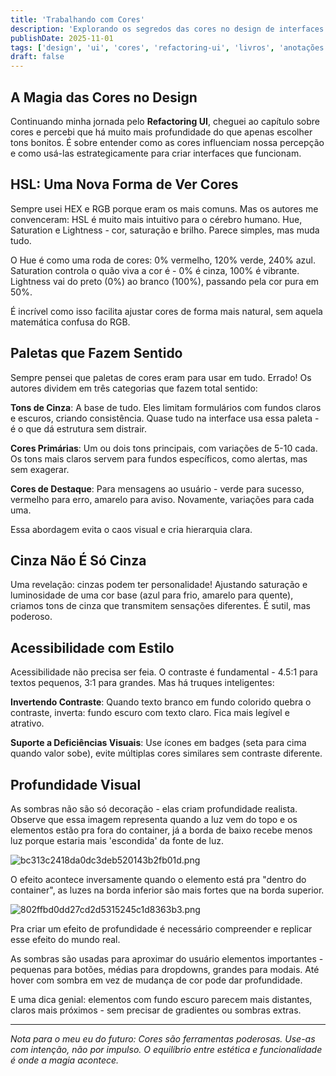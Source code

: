 ```yaml
---
title: 'Trabalhando com Cores'
description: 'Explorando os segredos das cores no design de interfaces. Como HSL pode transformar nossa percepção, paletas estratégicas e o equilíbrio entre acessibilidade e beleza visual.'
publishDate: 2025-11-01
tags: ['design', 'ui', 'cores', 'refactoring-ui', 'livros', 'anotações']
draft: false
---
```


## A Magia das Cores no Design

Continuando minha jornada pelo **Refactoring UI**, cheguei ao capítulo sobre cores e percebi que há muito mais profundidade do que apenas escolher tons bonitos. É sobre entender como as cores influenciam nossa percepção e como usá-las estrategicamente para criar interfaces que funcionam.

## HSL: Uma Nova Forma de Ver Cores

Sempre usei HEX e RGB porque eram os mais comuns. Mas os autores me convenceram: HSL é muito mais intuitivo para o cérebro humano. Hue, Saturation e Lightness - cor, saturação e brilho. Parece simples, mas muda tudo.

O Hue é como uma roda de cores: 0% vermelho, 120% verde, 240% azul. Saturation controla o quão viva a cor é - 0% é cinza, 100% é vibrante. Lightness vai do preto (0%) ao branco (100%), passando pela cor pura em 50%.

É incrível como isso facilita ajustar cores de forma mais natural, sem aquela matemática confusa do RGB.

## Paletas que Fazem Sentido

Sempre pensei que paletas de cores eram para usar em tudo. Errado! Os autores dividem em três categorias que fazem total sentido:

**Tons de Cinza**: A base de tudo. Eles limitam formulários com fundos claros e escuros, criando consistência. Quase tudo na interface usa essa paleta - é o que dá estrutura sem distrair.

**Cores Primárias**: Um ou dois tons principais, com variações de 5-10 cada. Os tons mais claros servem para fundos específicos, como alertas, mas sem exagerar.

**Cores de Destaque**: Para mensagens ao usuário - verde para sucesso, vermelho para erro, amarelo para aviso. Novamente, variações para cada uma.

Essa abordagem evita o caos visual e cria hierarquia clara.

## Cinza Não É Só Cinza

Uma revelação: cinzas podem ter personalidade! Ajustando saturação e luminosidade de uma cor base (azul para frio, amarelo para quente), criamos tons de cinza que transmitem sensações diferentes. É sutil, mas poderoso.

## Acessibilidade com Estilo

Acessibilidade não precisa ser feia. O contraste é fundamental - 4.5:1 para textos pequenos, 3:1 para grandes. Mas há truques inteligentes:

**Invertendo Contraste**: Quando texto branco em fundo colorido quebra o contraste, inverta: fundo escuro com texto claro. Fica mais legível e atrativo.

**Suporte a Deficiências Visuais**: Use ícones em badges (seta para cima quando valor sobe), evite múltiplas cores similares sem contraste diferente.

## Profundidade Visual

As sombras não são só decoração - elas criam profundidade realista. Observe que essa imagem representa quando a luz vem do topo e os elementos estão pra fora do container, já a borda de baixo recebe menos luz porque estaria mais 'escondida' da fonte de luz.

![bc313c2418da0dc3deb520143b2fb01d.png](/bc313c2418da0dc3deb520143b2fb01d.png)

O efeito acontece inversamente quando o elemento está pra "dentro do container", as luzes na borda inferior são mais fortes que na borda superior.

![802ffbd0dd27cd2d5315245c1d8363b3.png](/802ffbd0dd27cd2d5315245c1d8363b3.png)

Pra criar um efeito de profundidade é necessário compreender e replicar esse efeito do mundo real.

As sombras são usadas para aproximar do usuário elementos importantes - pequenas para botões, médias para dropdowns, grandes para modais. Até hover com sombra em vez de mudança de cor pode dar profundidade.

E uma dica genial: elementos com fundo escuro parecem mais distantes, claros mais próximos - sem precisar de gradientes ou sombras extras.

---

_Nota para o meu eu do futuro: Cores são ferramentas poderosas. Use-as com intenção, não por impulso. O equilíbrio entre estética e funcionalidade é onde a magia acontece._